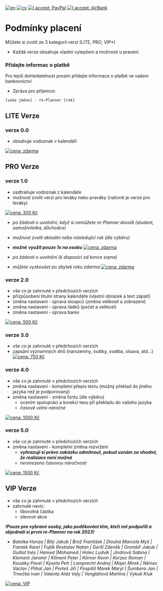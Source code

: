 [![en](https://img.shields.io/badge/lang-en-red.svg)](https://github.com/PepikVaio/reMarkable_re-Planner/blob/main/PAYMENT.md)
[![cs](https://img.shields.io/badge/lang-cs-springgreen.svg)](https://github.com/PepikVaio/reMarkable_re-Planner/blob/main/.language_cs/PAYMENT.cs.md)
[![I accept: PayPal](https://img.shields.io/badge/accept-PayPal-blue)](http://paypal.me/josefwajsar)
[![I accept: AirBank](https://img.shields.io/badge/accept-AirBankBank-green)](https://www.airbank.cz/)


# Podmínky placení

Můžete si zvolit ze 3 kategorií verzí (LITE, PRO, VIP*)
* Každá verze obsahuje vlastní vylepšení a možnosti u pravení

### Přidejte informac o platbě
Pro lepší dohledatelnost prosím přidejte informace o platbě ve vašem bankovnictví
* Zpráva pro příjemce:
```
[vaše jméno] - re-Planner [rok]
```


## LITE Verze

### verze 0.0
* obsahuje vodoznak v kalendáři

[![cena: zdarma](https://img.shields.io/badge/cena:-zdarma-green)](https://github.com/PepikVaio/reMarkable_re-Planner/releases)

## PRO Verze

### verze 1.0
* osdtraňuje vodoznak z kalendáře
* možnost zvolit verzi pro leváky nebo praváky (nativně je verze pro leváky)

[![cena: 300 Kč](https://img.shields.io/badge/cena:-300_Kč-green)](https://github.com/PepikVaio/reMarkable_re-Planner/blob/main/.payment/K%C4%8D/300%20K%C4%8D.png)

  * *po žádosti o uvolnění, když si nemůžete re-Planner dovolit (student, samoživitelka, důchodce)*
  * *možnost zvolit aktuální nebo následující rok (dle výběru)*
  * ***možné využít pouze 1x na osobu***
[![cena: zdarma](https://img.shields.io/badge/cena:-zdarma-green)](mailto:Wajsar.Josef@hotmail.com?subject=Žádost%20o%20zaslání%20re-Planneru%20(akce%20student,%20samoživitelka,%20důchodce)&body=Vážený%20pane%20Wajsare,%0Arád(a)%20bych%20využil(a)%20Vámi%20nabízenou%20akci%20(student,%20samoživitelka,%20důchodce)%20a%20tímto%20Vás%20zdvořile%20žádám%20o%20zaslání%20re-Planneru%20na%20aktuální%20rok.%0A%0AJsem%20si%20vědom(a),%20že%20tato%20akce%20je%20omezena%20na%20jedno%20využití%20na%20osobu.%0AVelice%20si%20vážím%20Vaší%20ochoty%20a%20vstřícnosti%20a%20předem%20děkuji%20za%20vyřízení%20mé%20žádosti.%0A%0AS%20úctou,%0A%5BVaše%20jméno%5D%0A)

  * *po žádosti o uvolnění (k dispozici od konce srpna)*
  * *můžete vyzkoušet po zbytek roku zdarma*
[![cena: zdarma](https://img.shields.io/badge/cena:-zdarma-green)](mailto:Wajsar.Josef@hotmail.com?subject=Žádost%20o%20zaslání%20re-Planneru%20(akce%20konec%20srpna)&body=Vážený%20pane%20Wajsare,%0Arád(a)%20bych%20využil(a)%20Vámi%20nabízenou%20akci%20(k%20dispozici%20od%20konce%20srpna)%20a%20tímto%20Vás%20zdvořile%20žádám%20o%20zaslání%20re-Planneru%20na%20zbývající%20období%20roku.%0A%0AVelice%20si%20vážím%20Vaší%20ochoty%20a%20vstřícnosti%20a%20předem%20děkuji%20za%20vyřízení%20mé%20žádosti.%0A%0AS%20úctou,%0A%5BVaše%20jméno%5D%0A)

### verze 2.0
* vše co je zahrnuté v předchozích verzích
* přizpůsobení titulní strany kalendáře (vlastní obrázek a text zápatí)
* změna nastavení - úprava sloupců (změna velikostí a zobrazení)
* změna nastavení - úprava řádků (počet a velikost)
* změna nastavení - úprava barev

[![cena: 500 Kč](https://img.shields.io/badge/cena:-500_Kč-green)](https://github.com/PepikVaio/reMarkable_re-Planner/blob/main/.payment/K%C4%8D/500%20K%C4%8D.png)

### verze 3.0
* vše co je zahrnuté v předchozích verzích
* zapsání významných dnů (narozeniny, svátky, svatba, olsava, atd...)
[![cena: 750 Kč](https://img.shields.io/badge/cena:-750_Kč-green)](https://github.com/PepikVaio/reMarkable_re-Planner/blob/main/.payment/K%C4%8D/750%20K%C4%8D.png)


### verze 4.0
* vše co je zahrnuté v předchozích verzích
* změna nastavení - kompletní přepis textu (možný překlad do jiného jazyka než je podporovaný)
* změna nastavení - změna fontu (dle výběru)
  * ocením spolupráci a korekci texu při překladu do vašeho jazyka
  * *časově velmi náročné*

[![cena: 1000 Kč](https://img.shields.io/badge/cena:-1000_Kč-green)](https://github.com/PepikVaio/reMarkable_re-Planner/blob/main/.payment/K%C4%8D/1000%20K%C4%8D.png)

### verze 5.0
* vše co je zahrnuté v předchozích verzích
* změna nastavení - kompletní změna rozvržení
  * ***vyhrazuji si právo zakázku odmítnout, pokud uznám za vhodné, že realizace není možná***
  * *neomezeno časovou náročností*

[![cena: 1500 Kč](https://img.shields.io/badge/cena:-1500_Kč-green)](https://github.com/PepikVaio/reMarkable_re-Planner/blob/main/.payment/K%C4%8D/1500%20K%C4%8D.png)

## VIP Verze
* vše co je zahrnuté v předchozích verzích
* zahrnuté navíc:
  * libovolná částka
  * slevové akce

***!Pouze pro vybrané osoby, jako poděkování těm, kteří mě podpořili a objednali si první re-Planner na rok 2023!***
* *Batelka Honza | Bilý Jakub | Brož František | Dlouhá Marcela Myš | Fiantek Karel | Fojtik Rostislav Natan | Geršl Zdeněk | Grombíř Jakub | Guillot Inès | Hamed |Mohamed | Holec Ludvik | Jindrová Sabina | Klement Jaromír | Kliment Peter | Körner Kevin | Korzec Roman | Koustky Pavel | Kysela Petr | Lamprecht Andrej | Majer Mirek | Němec Václav | Plíhal Jan | Porteš Jiří | Pospíšil Marek Maryl | Šumbera Jan | Trnečka Ivan | Valenta Alda Valy | Venglářová Martina | Vykuk Kluk*

[![cena: VIP](https://img.shields.io/badge/cena:-V_I_P_*-yellow)](https://github.com/PepikVaio/reMarkable_re-Planner/blob/main/.payment/K%C4%8D/VIP.png)
